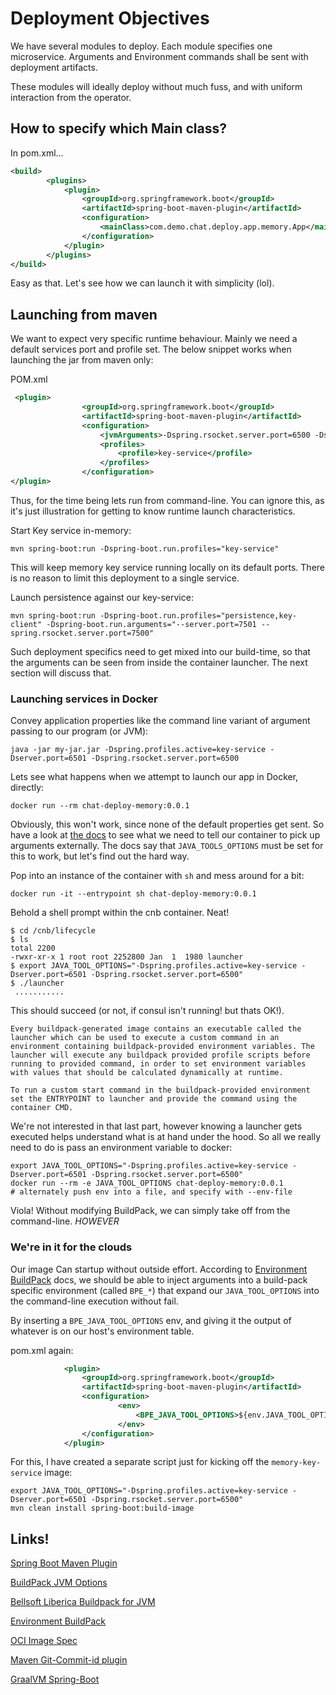 # Deployment Objectives

We have several modules to deploy. Each module specifies one microservice.
Arguments and Environment commands shall be sent with deployment artifacts.

These modules will ideally deploy without much fuss, and with uniform interaction from the operator.

## How to specify which Main class?

In pom.xml...

```xml
<build>
        <plugins>
            <plugin>
                <groupId>org.springframework.boot</groupId>
                <artifactId>spring-boot-maven-plugin</artifactId>
                <configuration>
                    <mainClass>com.demo.chat.deploy.app.memory.App</mainClass>
                </configuration>
            </plugin>
        </plugins>
</build>
```

Easy as that. Let's see how we can launch it with simplicity (lol).

## Launching from maven

We want to expect very specific runtime behaviour. Mainly
we need a default services port and profile set. The below snippet works when launching the 
jar from maven only:

POM.xml
```xml
 <plugin>
                <groupId>org.springframework.boot</groupId>
                <artifactId>spring-boot-maven-plugin</artifactId>
                <configuration>
                    <jvmArguments>-Dspring.rsocket.server.port=6500 -Dserver.port=6501</jvmArguments>
                    <profiles>
                        <profile>key-service</profile>
                    </profiles>
                </configuration>
</plugin>
```
Thus, for the time being lets run from command-line. You can ignore this, as it's 
just illustration for getting to know runtime launch characteristics. 

Start Key service in-memory:

```shell script
mvn spring-boot:run -Dspring-boot.run.profiles="key-service"
```

This will keep memory key service running locally on its default ports.
There is no reason to limit this deployment to a single service. 

Launch persistence against our key-service:

```shell script
mvn spring-boot:run -Dspring-boot.run.profiles="persistence,key-client" -Dspring-boot.run.arguments="--server.port=7501 --spring.rsocket.server.port=7500"
```

Such deployment specifics need to get mixed into our build-time, so that the arguments can
be seen from inside the container launcher. The next section will discuss that.

### Launching services in Docker

Convey application properties like the command line variant of argument passing to our program (or JVM):

```shell script
java -jar my-jar.jar -Dspring.profiles.active=key-service -Dserver.port=6501 -Dspring.rsocket.server.port=6500
```

Lets see what happens when we attempt to launch our app in Docker, directly:

```shell script
docker run --rm chat-deploy-memory:0.0.1
```

Obviously, this won't work, since none of the default properties get sent.  So have a look at [the docs](https://paketo.io/docs/buildpacks/language-family-buildpacks/java/#runtime-jvm-configuration) to see
what we need to tell our container to pick up arguments externally. The docs say that `JAVA_TOOLS_OPTIONS` must be set 
for this to work, but let's find out the hard way.

Pop into an instance of the container with `sh` and mess around for a bit:

```shell script
docker run -it --entrypoint sh chat-deploy-memory:0.0.1
```

Behold a shell prompt within the cnb container. Neat!

```shell script
$ cd /cnb/lifecycle
$ ls
total 2200
-rwxr-xr-x 1 root root 2252800 Jan  1  1980 launcher
$ export JAVA_TOOL_OPTIONS="-Dspring.profiles.active=key-service -Dserver.port=6501 -Dspring.rsocket.server.port=6500"
$ ./launcher
 ........... 
```

This should succeed (or not, if consul isn't running! but thats OK!). 

``Every buildpack-generated image contains an executable called the launcher which can be used to execute a custom command in an environment containing buildpack-provided environment variables. The launcher will execute any buildpack provided profile scripts before running to provided command, in order to set environment variables with values that should be calculated dynamically at runtime.``

``To run a custom start command in the buildpack-provided environment set the ENTRYPOINT to launcher and provide the command using the container CMD.``

We're not interested in that last part, however knowing a launcher gets executed helps understand what is at hand
under the hood.  So all we really need to do is pass an environment variable to docker:

```shell script
export JAVA_TOOL_OPTIONS="-Dspring.profiles.active=key-service -Dserver.port=6501 -Dspring.rsocket.server.port=6500"
docker run --rm -e JAVA_TOOL_OPTIONS chat-deploy-memory:0.0.1
# alternately push env into a file, and specify with --env-file
```

Viola!  Without modifying BuildPack, we can simply take off from the command-line.  *HOWEVER*

### We're in it for the clouds

Our image Can startup without outside effort. According to [Environment BuildPack](https://github.com/paketo-buildpacks/environment-variables) docs,
we should be able to inject arguments into a build-pack specific environment (called `BPE_*`) that 
expand our `JAVA_TOOL_OPTIONS` into the command-line execution without fail. 

By inserting a `BPE_JAVA_TOOL_OPTIONS` env, and giving it the output of whatever is on our host's environment table.

pom.xml again:

```xml
            <plugin>
                <groupId>org.springframework.boot</groupId>
                <artifactId>spring-boot-maven-plugin</artifactId>
                <configuration>
                        <env>
                            <BPE_JAVA_TOOL_OPTIONS>${env.JAVA_TOOL_OPTIONS}</BPE_JAVA_TOOL_OPTIONS>
                        </env>
                </configuration>
            </plugin>                    
```

For this, I have created a separate script just for kicking off the `memory-key-service` image:

```shell script
export JAVA_TOOL_OPTIONS="-Dspring.profiles.active=key-service -Dserver.port=6501 -Dspring.rsocket.server.port=6500"
mvn clean install spring-boot:build-image
```

## Links! 

[Spring Boot Maven Plugin](https://docs.spring.io/spring-boot/docs/current/maven-plugin/reference/html/)

[BuildPack JVM Options](https://paketo.io/docs/buildpacks/language-family-buildpacks/java/#runtime-jvm-configuration)

[Bellsoft Liberica Buildpack for JVM](https://github.com/paketo-buildpacks/bellsoft-liberica)

[Environment BuildPack](https://github.com/paketo-buildpacks/environment-variables)

[OCI Image Spec](https://github.com/opencontainers/image-spec/blob/master/config.md)

[Maven Git-Commit-id plugin](https://github.com/git-commit-id/git-commit-id-maven-plugin)

[GraalVM Spring-Boot](https://github.com/spring-projects-experimental/spring-graalvm-native)